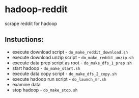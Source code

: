 # hadoop-reddit
scrape reddit for hadoop

## Instuctions:
* execute download script - `do_make_reddit_download.sh`
* execute download unzip script - `do_make_reddit_unzip.sh`
* execute data prep script as root - `do_make_dfs_1_prep.sh`
* start hadoop - `do_make_start.sh`
* execute data copy script - `do_make_dfs_2_copy.sh`
* execute hadoop run script - `do_launch_mr.sh`
* examine data
* stop hadoop - `do_make_stop.sh`

